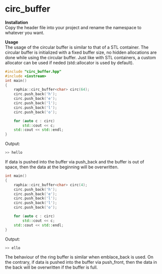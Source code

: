 # circ_buffer
**Installation**  
Copy the header file into your project and rename the namespace to whatever you want.

**Usage**  
The usage of the circular buffer is similar to that of a STL container.
The circular buffer is initialized with a fixed buffer size, no hidden allocations
are done while using the circular buffer. Just like with STL containers, a custom allocator can be used if neded (std::allocator is used by default).
```c++
#include "circ_buffer.hpp"
#include <iostream>
int main()
{
    raphia::circ_buffer<char> circ(64);
    circ.push_back('h');
    circ.push_back('e');
    circ.push_back('l');
    circ.push_back('l');
    circ.push_back('o');

    for (auto c : circ)
        std::cout << c;
    std::cout << std::endl;
}
```
Output:
```bash
>> hello
```

If data is pushed into the buffer via push_back and the buffer is out of space, then
the data at the beginning will be overwritten.

```c++
int main()
{
    raphia::circ_buffer<char> circ(4);
    circ.push_back('h');
    circ.push_back('e');
    circ.push_back('l');
    circ.push_back('l');
    circ.push_back('o');

    for (auto c : circ)
        std::cout << c;
    std::cout << std::endl;
}
```
Output:
```bash
>> ello
```
The behaviour of the ring buffer is similar when emblace_back is used.
On the contrary, if data is pushed into the buffer via push_front, then
the data in the back will be overwritten if the buffer is full.

